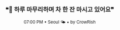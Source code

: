 <div align="center">

<br>

<h3>❝🌆 하루 마무리하며 차 한 잔 마시고 있어요❞</h3>

<sub>07:00 PM • Seoul 🌤️ • by CrowRish</sub>

<br>

</div>